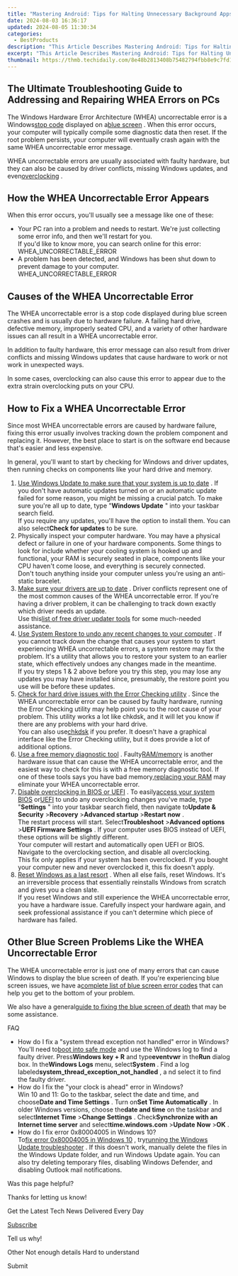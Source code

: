 ```yaml
---
title: "Mastering Android: Tips for Halting Unnecessary Background Apps"
date: 2024-08-03 16:36:17
updated: 2024-08-05 11:30:34
categories:
  - BestProducts
description: "This Article Describes Mastering Android: Tips for Halting Unnecessary Background Apps"
excerpt: "This Article Describes Mastering Android: Tips for Halting Unnecessary Background Apps"
thumbnail: https://thmb.techidaily.com/8e48b2813408b75482794fbb8e9c7fd16cd8c115a0a176db85647e2b441ce187.jpg
---
```


## The Ultimate Troubleshooting Guide to Addressing and Repairing WHEA Errors on PCs
 The Windows Hardware Error Architecture (WHEA) uncorrectable error is a Windows[stop code](https://www.lifewire.com/what-is-a-stop-code-2625685) displayed on a[blue screen](https://www.lifewire.com/blue-screen-of-death-bsod-2625816) . When this error occurs, your computer will typically compile some diagnostic data then reset. If the root problem persists, your computer will eventually crash again with the same WHEA uncorrectable error message.

 WHEA uncorrectable errors are usually associated with faulty hardware, but they can also be caused by driver conflicts, missing Windows updates, and even[overclocking](https://www.lifewire.com/what-is-overclocking-a-computer-4092341) .

## How the WHEA Uncorrectable Error Appears

 When this error occurs, you'll usually see a message like one of these:

* Your PC ran into a problem and needs to restart. We're just collecting some error info, and then we'll restart for you.  
 If you'd like to know more, you can search online for this error: WHEA\_UNCORRECTABLE\_ERROR
* A problem has been detected, and Windows has been shut down to prevent damage to your computer.  
 WHEA\_UNCORRECTABLE\_ERROR

## Causes of the WHEA Uncorrectable Error

 The WHEA uncorrectable error is a stop code displayed during blue screen crashes and is usually due to hardware failure. A failing hard drive, defective memory, improperly seated CPU, and a variety of other hardware issues can all result in a WHEA uncorrectable error.

 In addition to faulty hardware, this error message can also result from driver conflicts and missing Windows updates that cause hardware to work or not work in unexpected ways.

 In some cases, overclocking can also cause this error to appear due to the extra strain overclocking puts on your CPU.

## How to Fix a WHEA Uncorrectable Error

 Since most WHEA uncorrectable errors are caused by hardware failure, fixing this error usually involves tracking down the problem component and replacing it. However, the best place to start is on the software end because that's easier and less expensive.

 In general, you'll want to start by checking for Windows and driver updates, then running checks on components like your hard drive and memory.

1. [Use Windows Update to make sure that your system is up to date](https://www.lifewire.com/how-to-check-for-install-windows-updates-2624596) . If you don't have automatic updates turned on or an automatic update failed for some reason, you might be missing a crucial patch. To make sure you're all up to date, type "**Windows Update** " into your taskbar search field.  
 If you require any updates, you'll have the option to install them. You can also select**Check for updates** to be sure.
2. Physically inspect your computer hardware. You may have a physical defect or failure in one of your hardware components. Some things to look for include whether your cooling system is hooked up and functional, your RAM is securely seated in place, components like your CPU haven't come loose, and everything is securely connected.  
 Don't touch anything inside your computer unless you're using an anti-static bracelet.
3. [Make sure your drivers are up to date](https://www.lifewire.com/how-to-update-drivers-in-windows-2619214) . Driver conflicts represent one of the most common causes of the WHEA uncorrectable error. If you're having a driver problem, it can be challenging to track down exactly which driver needs an update.  
 Use this[list of free driver updater tools](https://www.lifewire.com/free-driver-updater-tools-2619206) for some much-needed assistance.
4. [Use System Restore to undo any recent changes to your computer](https://www.lifewire.com/how-to-use-system-restore-in-windows-2626131) . If you cannot track down the change that causes your system to start experiencing WHEA uncorrectable errors, a system restore may fix the problem. It's a utility that allows you to restore your system to an earlier state, which effectively undoes any changes made in the meantime.  
 If you try steps 1 & 2 above before you try this step, you may lose any updates you may have installed since, presumably, the restore point you use will be before these updates.
5. [Check for hard drive issues with the Error Checking utility](https://www.lifewire.com/how-to-scan-a-hard-drive-using-error-checking-2624497) . Since the WHEA uncorrectable error can be caused by faulty hardware, running the Error Checking utility may help point you to the root cause of your problem. This utility works a lot like chkdsk, and it will let you know if there are any problems with your hard drive.  
 You can also use[chkdsk](https://www.lifewire.com/chkdsk-command-2625838) if you prefer. It doesn't have a graphical interface like the Error Checking utility, but it does provide a lot of additional options.
6. [Use a free memory diagnostic tool](https://www.lifewire.com/free-memory-test-programs-2626178) . Faulty[RAM/memory](https://www.lifewire.com/what-is-random-access-memory-ram-2618159) is another hardware issue that can cause the WHEA uncorrectable error, and the easiest way to check for this is with a free memory diagnostic tool. If one of these tools says you have bad memory,[replacing your RAM](https://www.lifewire.com/how-to-replace-the-memory-ram-in-a-computer-2626201) may eliminate your WHEA uncorrectable error.
7. [Disable overclocking in BIOS or UEFI](https://www.lifewire.com/bios-settings-831400) . To easily[access your system BIOS](https://www.lifewire.com/how-to-enter-bios-2624481) or[UEFI](https://www.lifewire.com/unified-extensible-firmware-interface-833069) to undo any overclocking changes you've made, type "**Settings** " into your taskbar search field, then navigate to**Update & Security** \>**Recovery** \>**Advanced startup** \>**Restart now** .  
 The restart process will start. Select**Troubleshoot** \>**Advanced options** \>**UEFI Firmware Settings** . If your computer uses BIOS instead of UEFI, these options will be slightly different.  
 Your computer will restart and automatically open UEFI or BIOS. Navigate to the overclocking section, and disable all overclocking.  
 This fix only applies if your system has been overclocked. If you bought your computer new and never overclocked it, this fix doesn't apply.
8. [Reset Windows as a last resort](https://www.lifewire.com/reset-this-pc-complete-walkthrough-2624538) . When all else fails, reset Windows. It's an irreversible process that essentially reinstalls Windows from scratch and gives you a clean slate.  
 If you reset Windows and still experience the WHEA uncorrectable error, you have a hardware issue. Carefully inspect your hardware again, and seek professional assistance if you can't determine which piece of hardware has failed.

## Other Blue Screen Problems Like the WHEA Uncorrectable Error

 The WHEA uncorrectable error is just one of many errors that can cause Windows to display the blue screen of death. If you're experiencing blue screen issues, we have a[complete list of blue screen error codes](https://www.lifewire.com/blue-screen-error-codes-4065576) that can help you get to the bottom of your problem.

 We also have a general[guide to fixing the blue screen of death](https://www.lifewire.com/how-to-fix-a-blue-screen-of-death-2624518) that may be some assistance.

 FAQ

* How do I fix a "system thread exception not handled" error in Windows?  
 You'll need to[boot into safe mode](https://www.lifewire.com/how-do-i-start-windows-in-safe-mode-2624480) and use the Windows log to find a faulty driver. Press**Windows key + R** and type**eventvwr** in the**Run** dialog box. In the**Windows Logs** menu, select**System** . Find a log labeled**system\_thread\_exception\_not\_handled** , a nd select it to find the faulty driver.
* How do I fix the "your clock is ahead" error in Windows?  
 Win 10 and 11: Go to the taskbar, select the date and time, and choose**Date and Time Settings** . Turn on**Set Time Automatically** . In older Windows versions, choose the**date and time** on the taskbar and select**Internet Time** \>**Change Settings** . Check**Synchronize with an Internet time server** and select**time.windows.com** \>**Update** **Now** \>**OK** .
* How do I fix error 0x80004005 in Windows 10?  
 To[fix error 0x80004005 in Windows 10](https://www.lifewire.com/how-to-fix-error-code-0x80004005-4689559) , try[running the Windows Update troubleshooter](https://support.microsoft.com/help/4027322/windows-update-troubleshooter) . If this doesn't work, manually delete the files in the Windows Update folder, and run Windows Update again. You can also try deleting temporary files, disabling Windows Defender, and disabling Outlook mail notifications.

Was this page helpful?

Thanks for letting us know!

 Get the Latest Tech News Delivered Every Day

[Subscribe](https://www.lifewire.com/#)

Tell us why!

 Other  Not enough details  Hard to understand

 Submit

<ins class="adsbygoogle"
     style="display:block"
     data-ad-format="autorelaxed"
     data-ad-client="ca-pub-7571918770474297"
     data-ad-slot="1223367746"></ins>



<ins class="adsbygoogle"
     style="display:block"
     data-ad-client="ca-pub-7571918770474297"
     data-ad-slot="8358498916"
     data-ad-format="auto"
     data-full-width-responsive="true"></ins>
